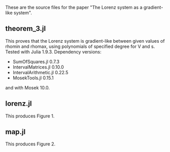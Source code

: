 These are the source files for the paper "The Lorenz system as a gradient-like system".

theorem_3.jl
------------
This proves that the Lorenz system is gradient-like between given values of rhomin and rhomax, using polynomials of specified degree for V and s.
Tested with Julia 1.9.3.
Dependency versions:
* SumOfSquares.jl 0.7.3
* IntervalMatrices.jl 0.10.0
* IntervalArithmetic.jl 0.22.5
* MosekTools.jl 0.15.1

and with Mosek 10.0.

lorenz.jl
---------
This produces Figure 1.

map.jl
------
This produces Figure 2.
